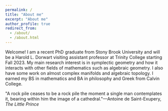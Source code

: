 ```yaml
---
permalink: /
title: "About me"
excerpt: "About me"
author_profile: true
redirect_from: 
  - /about/
  - /about.html
---
```


Welcome! I am a recent PhD graduate from Stony Brook University and will be a Harold L. Dorwart visiting assistant professor at Trinity College starting Fall 2023. My main research interest is in symplectic geometry and how it interacts with other fields of mathematics such as algebraic geometry. I also have some work on almost complex manifolds and algebraic topology. I earned my BS in mathematics and BA in philosophy and Greek from Calvin College.

"A rock pile ceases to be a rock pile the moment a single man contemplates it, bearing within him the image of a cathedral."—Antoine de Saint-Exupery, _The Little Prince_


